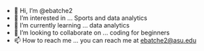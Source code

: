 - 👋 Hi, I’m @ebatche2
- 👀 I’m interested in ... Sports and data analytics
- 🌱 I’m currently learning ... data analytics
- 💞️ I’m looking to collaborate on ... coding for beginners
- 📫 How to reach me ... you can reach me at ebatche2@asu.edu

<!---
ebatche2/ebatche2 is a ✨ special ✨ repository because its `README.md` (this file) appears on your GitHub profile.
You can click the Preview link to take a look at your changes.
--->
